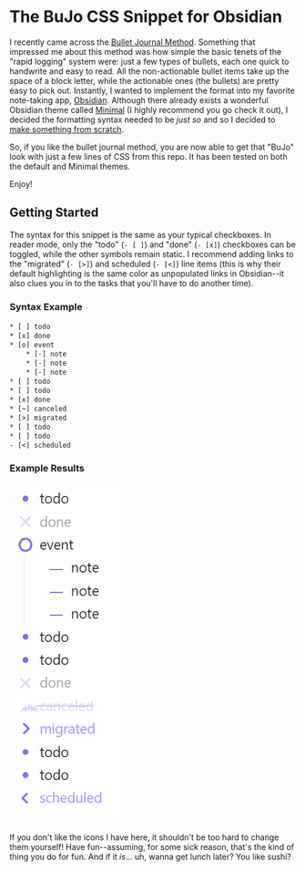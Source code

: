 # The BuJo CSS Snippet for Obsidian
I recently came across the [Bullet Journal Method](https://bulletjournal.com/). Something that impressed me about this method was how simple the basic tenets of the "rapid logging" system were: just a few types of bullets, each one quick to handwrite and easy to read. All the non-actionable bullet items take up the space of a block letter, while the actionable ones (the bullets) are pretty easy to pick out. Instantly, I wanted to implement the format into my favorite note-taking app, [Obsidian](https://obsidian.md/). Although there already exists a wonderful Obsidian theme called [Minimal](https://minimal.guide/home/) (I highly recommend you go check it out), I decided the formatting syntax needed to be _just so_ and so I decided to [make something from scratch](https://x.com/vincentdnl/status/1268573228626333703). 

So, if you like the bullet journal method, you are now able to get that "BuJo" look with just a few lines of CSS from this repo. It has been tested on both the default and Minimal themes. 

Enjoy!

## Getting Started
The syntax for this snippet is the same as your typical checkboxes. In reader mode, only the "todo" (`- [ ]`) and "done" (`- [x]`) checkboxes can be toggled, while the other symbols remain static. I recommend adding links to the "migrated" (`- [>]`) and scheduled (`- [<]`) line items (this is why their default highlighting is the same color as unpopulated links in Obsidian--it also clues you in to the tasks that you'll have to do another time).

### Syntax Example
```
* [ ] todo
* [x] done
* [o] event
	* [-] note
	* [-] note
	* [-] note
* [ ] todo
* [ ] todo
* [x] done
* [~] canceled
* [>] migrated
* [ ] todo
* [ ] todo
- [<] scheduled
```
### Example Results
![BuJo HTML Result](https://github.com/rrnyquist/bujo/blob/main/readme_example.png)

If you don't like the icons I have here, it shouldn't be too hard to change them yourself! Have fun--assuming, for some sick reason, that's the kind of thing you do for fun. And if it _is_... uh, wanna get lunch later? You like sushi?
